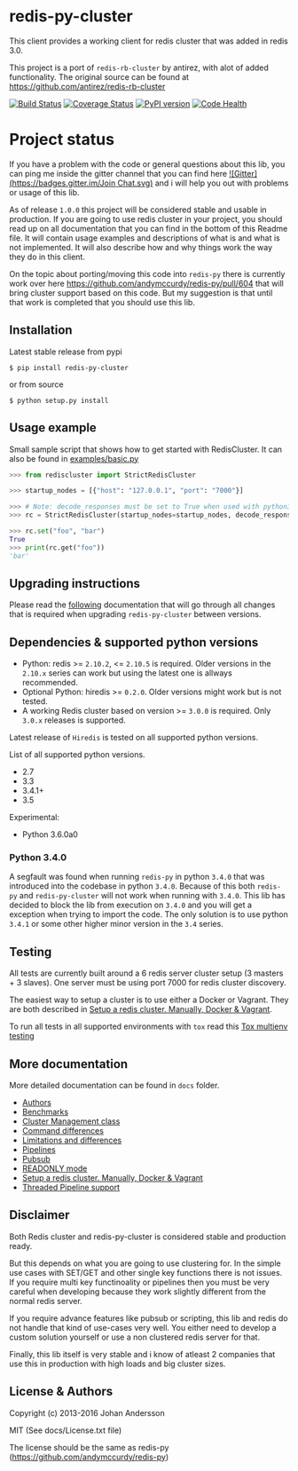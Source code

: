 # redis-py-cluster

This client provides a working client for redis cluster that was added in redis 3.0.

This project is a port of `redis-rb-cluster` by antirez, with alot of added functionality. The original source can be found at https://github.com/antirez/redis-rb-cluster

[![Build Status](https://travis-ci.org/Grokzen/redis-py-cluster.svg?branch=master)](https://travis-ci.org/Grokzen/redis-py-cluster) [![Coverage Status](https://coveralls.io/repos/Grokzen/redis-py-cluster/badge.png)](https://coveralls.io/r/Grokzen/redis-py-cluster) [![PyPI version](https://badge.fury.io/py/redis-py-cluster.svg)](http://badge.fury.io/py/redis-py-cluster) [![Code Health](https://landscape.io/github/Grokzen/redis-py-cluster/unstable/landscape.svg)](https://landscape.io/github/Grokzen/redis-py-cluster/unstable)



# Project status

If you have a problem with the code or general questions about this lib, you can ping me inside the gitter channel that you can find here [![Gitter](https://badges.gitter.im/Join Chat.svg)](https://gitter.im/Grokzen/redis-py-cluster?utm_source=badge&utm_medium=badge&utm_campaign=pr-badge&utm_content=badge) and i will help you out with problems or usage of this lib.

As of release `1.0.0` this project will be considered stable and usable in production. If you are going to use redis cluster in your project, you should read up on all documentation that you can find in the bottom of this Readme file. It will contain usage examples and descriptions of what is and what is not implemented. It will also describe how and why things work the way they do in this client.

On the topic about porting/moving this code into `redis-py` there is currently work over here https://github.com/andymccurdy/redis-py/pull/604 that will bring cluster support based on this code. But my suggestion is that until that work is completed that you should use this lib.



## Installation

Latest stable release from pypi

```
$ pip install redis-py-cluster
```

or from source

```
$ python setup.py install
```



## Usage example

Small sample script that shows how to get started with RedisCluster. It can also be found in [examples/basic.py](examples/basic.py)

```python
>>> from rediscluster import StrictRedisCluster

>>> startup_nodes = [{"host": "127.0.0.1", "port": "7000"}]

>>> # Note: decode_responses must be set to True when used with python3
>>> rc = StrictRedisCluster(startup_nodes=startup_nodes, decode_responses=True)

>>> rc.set("foo", "bar")
True
>>> print(rc.get("foo"))
'bar'
```



## Upgrading instructions

Please read the [following](docs/Upgrading.md) documentation that will go through all changes that is required when upgrading `redis-py-cluster` between versions.



## Dependencies & supported python versions

- Python: redis >= `2.10.2`, <= `2.10.5` is required.
  Older versions in the `2.10.x` series can work but using the latest one is allways recommended.
- Optional Python: hiredis >= `0.2.0`. Older versions might work but is not tested.
- A working Redis cluster based on version >= `3.0.0` is required. Only `3.0.x` releases is supported.

Latest release of `Hiredis` is tested on all supported python versions.

List of all supported python versions.

- 2.7
- 3.3
- 3.4.1+
- 3.5

Experimental:

- Python 3.6.0a0


### Python 3.4.0

A segfault was found when running `redis-py` in python `3.4.0` that was introduced into the codebase in python `3.4.0`. Because of this both `redis-py` and `redis-py-cluster` will not work when running with `3.4.0`. This lib has decided to block the lib from execution on `3.4.0` and you will get a exception when trying to import the code. The only solution is to use python `3.4.1` or some other higher minor version in the `3.4` series.



## Testing

All tests are currently built around a 6 redis server cluster setup (3 masters + 3 slaves). One server must be using port 7000 for redis cluster discovery.

The easiest way to setup a cluster is to use either a Docker or Vagrant. They are both described in [Setup a redis cluster. Manually, Docker & Vagrant](docs/Cluster_Setup.md).

To run all tests in all supported environments with `tox` read this [Tox multienv testing](docs/Tox.md)



## More documentation

More detailed documentation can be found in `docs` folder.

- [Authors](docs/Authors)
- [Benchmarks](docs/Benchmarks.md)
- [Cluster Management class](docs/ClusterMgt.md)
- [Command differences](docs/Commands.md)
- [Limitations and differences](docs/Limits_and_differences.md)
- [Pipelines](docs/Pipelines.md)
- [Pubsub](docs/Pubsub.md)
- [READONLY mode](docs/Readonly_mode.md)
- [Setup a redis cluster. Manually, Docker & Vagrant](docs/Cluster_Setup.md)
- [Threaded Pipeline support](docs/Threads.md)



## Disclaimer

Both Redis cluster and redis-py-cluster is considered stable and production ready.

But this depends on what you are going to use clustering for. In the simple use cases with SET/GET and other single key functions there is not issues. If you require multi key functinoality or pipelines then you must be very careful when developing because they work slightly different from the normal redis server.

If you require advance features like pubsub or scripting, this lib and redis do not handle that kind of use-cases very well. You either need to develop a custom solution yourself or use a non clustered redis server for that.

Finally, this lib itself is very stable and i know of atleast 2 companies that use this in production with high loads and big cluster sizes.



## License & Authors

Copyright (c) 2013-2016 Johan Andersson

MIT (See docs/License.txt file)

The license should be the same as redis-py (https://github.com/andymccurdy/redis-py)